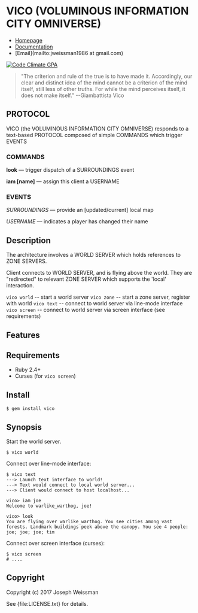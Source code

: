 # VICO (VOLUMINOUS INFORMATION CITY OMNIVERSE)

* [Homepage](https://rubygems.org/gems/vico)
* [Documentation](http://rubydoc.info/gems/vico/frames)
* [Email](mailto:jweissman1986 at gmail.com)

[![Code Climate GPA](https://codeclimate.com/github//vico/badges/gpa.svg)](https://codeclimate.com/github//vico)

> "The criterion and rule of the true is to have made it. Accordingly, our clear and distinct idea of the mind cannot be a criterion of the mind itself, still less of other truths. For while the mind perceives itself, it does not make itself." --Giambattista Vico


## PROTOCOL

VICO (the VOLUMINOUS INFORMATION CITY OMNIVERSE) responds to a text-based PROTOCOL composed of simple COMMANDS which trigger EVENTS

### COMMANDS

**look** — trigger dispatch of a SURROUNDINGS event

**iam [name]** — assign this client a USERNAME

### EVENTS

*SURROUNDINGS* — provide an [updated/current] local map

*USERNAME* — indicates a player has changed their name


## Description

The architecture involves a WORLD SERVER which holds references to ZONE SERVERS.

Client connects to WORLD SERVER, and is flying above the world. They are "redirected" to relevant ZONE SERVER which supports the 'local' interaction.

`vico world` -- start a world server
`vico zone` -- start a zone server, register with world
`vico text` -- connect to world server via line-mode interface
`vico screen` -- connect to world server via screen interface (see requirements)

## Features

## Requirements

  - Ruby 2.4+
  - Curses (for `vico screen`)

## Install

    $ gem install vico

## Synopsis

Start the world server.

    $ vico world

Connect over line-mode interface:

    $ vico text
    ---> Launch text interface to world!
    ---> Text would connect to local world server...
    ---> Client would connect to host localhost...

    vico> iam joe
    Welcome to warlike_warthog, joe!

    vico> look
    You are flying over warlike_warthog. You see cities among vast forests. Landmark buildings peek above the canopy. You see 4 people: joe; joe; joe; tim

Connect over screen interface (curses):

    $ vico screen
    # ....

## Copyright

Copyright (c) 2017 Joseph Weissman

See {file:LICENSE.txt} for details.
